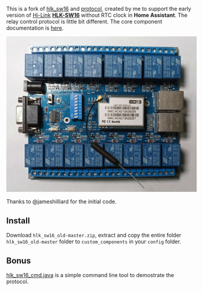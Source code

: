 This is a fork of [hlk_sw16](https://github.com/home-assistant/core/tree/dev/homeassistant/components/hlk_sw16) and [protocol](https://github.com/jameshilliard/hlk-sw16), created by me to support the early version of [Hi-Link](http://www.hlktech.net/) **[HLK-SW16](http://www.hlktech.net/product_detail.php?ProId=48)** without RTC clock in **Home Assistant**.
The relay control protocol is little bit different.
The core component documentation is [here](https://www.home-assistant.io/integrations/hlk_sw16/).

![](hlk_sw16_old.jpg)

Thanks to @jameshilliard for the initial code.

## Install

Download `hlk_sw16_old-master.zip`, extract and copy the entire folder `hlk_sw16_old-master` folder to `custom_components` in your `config` folder.

## Bonus

[hlk_sw16_cmd.java](/hlk_sw16_cmd.java) is a simple command line tool to demostrate the protocol.
